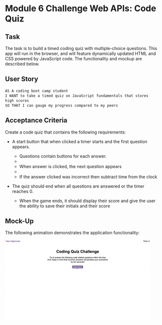 # Module 6 Challenge Web APIs: Code Quiz

## Task

The task is to build a timed coding quiz with multiple-choice questions. This app will run in the browser, and will feature dynamically updated HTML and CSS powered by JavaScript code. The functionality and mockup are described below.

## User Story

```
AS A coding boot camp student
I WANT to take a timed quiz on JavaScript fundamentals that stores high scores
SO THAT I can gauge my progress compared to my peers
```

## Acceptance Criteria

Create a code quiz that contains the following requirements:

* A start button that when clicked a timer starts and the first question appears.

  * Questions contain buttons for each answer.
  * 
  * When answer is clicked, the next question appears
  * 
  * If the answer clicked was incorrect then subtract time from the clock
* The quiz should end when all questions are answered or the timer reaches 0.

  * When the game ends, it should display their score and give the user the ability to save their initials and their score

## Mock-Up

The following animation demonstrates the application functionality:

![Animation of code quiz. Presses button to start quiz. Clicks the button for the answer to each question, displays if answer was correct or incorrect. Quiz finishes and displays high scores. User adds their intials, then clears their intials and starts over.](./assets/08-web-apis-challenge-demo.gif)
